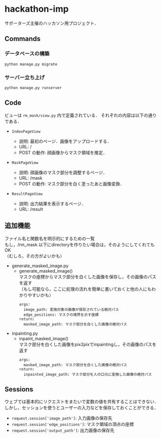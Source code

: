# hackathon-imp

サポーターズ主催のハッカソン用プロジェクト．


## Commands

### データベースの構築

```
python manage.py migrate
```

### サーバー立ち上げ
```
python manage.py runserver
```


## Code

ビューは `rm_mask/view.py` 内で定義されている． それぞれの内容は以下の通りである．

- `IndexPageView`
  - 説明: 最初のページ．画像をアップロードする．
  - URL: /
  - POST の動作: 顔画像からマスク領域を推定．


- `MaskPageView`
  - 説明: 顔画像のマスク部分を調整するページ．
  - URL: /mask
  - POST の動作: マスク部分を白く塗ったあと画像変換．
  

- `ResultPageView`
  - 説明: 出力結果を表示するページ．
  - URL: /result

## 追加機能  
ファイル名と関数名を明示的にするための一覧  
もし，/rm_mask 以下にdirectoryを作りたい場合は，そのようにしてくれてもOK  
（むしろ，その方がよいかも）
- generate_masked_image.py  
  - generate_masked_image()  
    マスクの座標からマスク部分を白くした画像を保存し，その画像のパスを返す  
    （もし可能なら，ここに処理の流れを簡単に書いておくと他の人にもわかりやすいかも）
    ~~~
    args:
      image_path: 変換対象の画像が保存されている絶対パス
      edge_positions: マスクの境界を示す座標
    return:
      masked_image_path: マスク部分を白くした画像の絶対パス
    ~~~
- inpainting.py
  - inpaint_masked_image()  
    マスク部分を白くした画像をpix2pixでinpaintingし，その画像のパスを返す
    ~~~
    args:
      masked_image_path: マスク部分を白くした画像の絶対パス
    return:
      inpainted_image_path: マスク部分を人の口元に変換した画像の絶対パス
    ~~~

## Sessions

ウェブでは基本的にリクエストをまたいで変数の値を共有することはできない．しかし，セッションを使うとユーザーの入力などを保存しておくことができる．

- `request.session['image_path']`: 入力画像の保存先
- `request.session['edge_positions']`: マスク領域の頂点の座標
- `request.session['output_path']`: 出力画像の保存先
